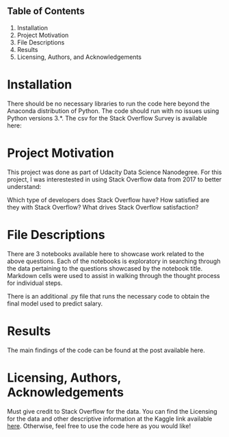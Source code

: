 

## Table of Contents
1. Installation
2. Project Motivation
3. File Descriptions
4. Results
5. Licensing, Authors, and Acknowledgements

# Installation
There should be no necessary libraries to run the code here beyond the Anaconda distribution of Python. The code should run with no issues using Python versions 3.*. The csv for the Stack Overflow Survey is available here:

# Project Motivation
This project was done as part of Udacity Data Science Nanodegree. For this project, I was interestested in using Stack Overflow data from 2017 to better understand:

Which type of developers does Stack Overflow have? 
How satisfied are they with Stack Overflow? 
What drives Stack Overflow satisfaction?

# File Descriptions
There are 3 notebooks available here to showcase work related to the above questions. Each of the notebooks is exploratory in searching through the data pertaining to the questions showcased by the notebook title. Markdown cells were used to assist in walking through the thought process for individual steps.

There is an additional .py file that runs the necessary code to obtain the final model used to predict salary.

# Results
The main findings of the code can be found at the post available here.

# Licensing, Authors, Acknowledgements
Must give credit to Stack Overflow for the data. You can find the Licensing for the data and other descriptive information at the Kaggle link available [here](https://medium.com/@kmanchanda/understanding-stack-overflow-users-6dd0d4dcb6e7). Otherwise, feel free to use the code here as you would like!
